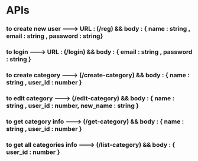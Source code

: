 # APIs

### to create new user ---> URL : (/reg) && body : { name : string , email : string , password : string}

### to login ---> URL : (/login) && body : { email : string , password : string }

### to create category ---> (/create-category) && body : { name : string , user_id : number }

### to edit category ---> (/edit-category) && body : { name : string , user_id : number, new_name : string }

### to get category info ---> (/get-category) && body : { name : string , user_id : number }

### to get all categories info ---> (/list-category) && body : { user_id : number }
